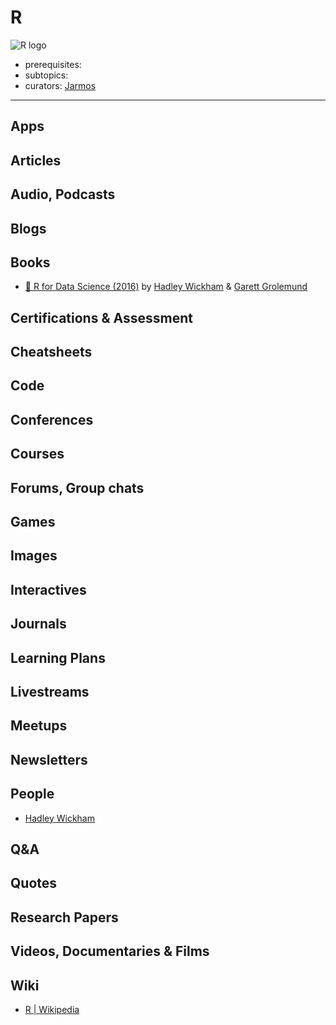 # R

![R logo](https://www.r-project.org/logo/Rlogo.svg)

- prerequisites:
- subtopics:
- curators: [Jarmos](https://github.com/Jarmos-san)

------

## Apps

## Articles

## Audio, Podcasts

## Blogs

## Books

- [📖 R for Data Science (2016)](http://r4ds.had.co.nz/) by [Hadley Wickham](hadley.nz) & [Garett Grolemund](https://twitter.com/StatGarrett?ref_src=twsrc%5Egoogle%7Ctwcamp%5Eserp%7Ctwgr%5Eauthor)

## Certifications & Assessment

## Cheatsheets

## Code

## Conferences

## Courses

## Forums, Group chats

## Games

## Images

## Interactives

## Journals

## Learning Plans

## Livestreams

## Meetups

## Newsletters

## People

- [Hadley Wickham](https://twitter.com/hadleywickham?lang=en)

## Q&A

## Quotes

## Research Papers

## Videos, Documentaries & Films

## Wiki

- [R | Wikipedia](https://en.wikipedia.org/wiki/R_(programming_language))
